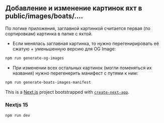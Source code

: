## Добавление и изменение картинок яхт в public/images/boats/....

По логике приложения, заглавной картинкой считается первая (по сортировкам) картинка в папке с яхтой.

- Если менялась заглавная картинка, то нужно перегенирировать её сжатую + уменьшенную версию для OG Image:

```bash
npm run generate-og-images

```

- При изменении всех остальных картинок (могли поменяться их названия) нужно перегенерить манифест с путями к ним:

```bash
npm run generate-boats-images-manifest

```

This is a [Next.js](https://nextjs.org) project bootstrapped with [`create-next-app`](https://nextjs.org/docs/app/api-reference/cli/create-next-app).

### Nextjs 15

```bash
npm run dev

```
